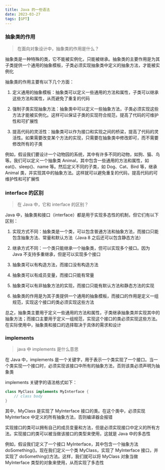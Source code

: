 ```yaml
---
title: Java 的一些语法
date: 2023-03-27
tags: [GPT]
---
```


### 抽象类的作用

> 在面向对象设计中，抽象类的作用是什么？

抽象类是一种特殊的类，它不能被实例化，只能被继承。抽象类的主要作用是为其子类提供一个通用的抽象模板，子类必须实现抽象类中定义的抽象方法，才能被实例化

抽象类的作用主要有以下几个方面：

1. 定义通用的抽象模板：抽象类可以定义一些通用的方法和属性，子类可以继承这些方法和属性，从而避免了重复的代码

2. 强制子类实现抽象方法：抽象类中可以定义一些抽象方法，子类必须实现这些方法才能被实例化。这样可以保证子类的实现符合规范，提高了代码的可维护性和可扩展性

3. 提高代码的灵活性：抽象类可以作为接口和实现之间的桥梁，提高了代码的灵活性。如果需要改变某个方法的实现，只需要在抽象类中修改即可，而不需要修改所有的子类

例如，假设我们要设计一个动物园的系统，其中有许多不同的动物，如狗、猫、鸟等。我们可以定义一个抽象类 Animal，其中包含一些通用的方法和属性，如 eat()、sleep()、name 等。然后定义不同的子类，如 Dog、Cat、Bird 等，继承 Animal 类，并实现其中的抽象方法。这样就可以避免重复的代码，提高代码的可维护性和可扩展性

### interface 的区别

> 在 Java 中，它和 interface 的区别？

Java 中，抽象类和接口（interface）都是用于实现多态性的机制，但它们有以下区别：

1. 实现方式不同：抽象类是一个类，可以包含普通方法和抽象方法，而接口只能包含抽象方法、常量和默认方法（Java 8 之后还可以包含静态方法）

2. 继承方式不同：一个类只能继承一个抽象类，但可以实现多个接口。因为 Java 不支持多重继承，但是可以实现多个接口

3. 抽象类可以有构造方法，而接口没有构造方法

4. 抽象类可以有成员变量，而接口只能有常量

5. 抽象类可以有非抽象方法的实现，而接口只能有默认方法和静态方法的实现

6. 抽象类的作用是为其子类提供一个通用的抽象模板，而接口的作用是定义一组规范，实现这个接口的类必须实现这些方法

总之，抽象类主要用于定义一些通用的方法和属性，子类继承抽象类并实现其中的抽象方法；而接口主要用于定义一组规范，实现这个接口的类必须实现这些方法。在实际使用中，抽象类和接口的选择取决于具体的需求和设计

### implements

> java 中 implements 是什么意思

在 Java 中，implements 是一个关键字，用于表示一个类实现了一个接口。当一个类实现一个接口时，必须实现该接口中所有的抽象方法，否则该类必须声明为抽象类

implements 关键字的语法格式如下：

```java
class MyClass implements MyInterface {
    // class body
}
```

其中，MyClass 是实现了 MyInterface 接口的类。在这个类中，必须实现 MyInterface 中定义的所有抽象方法，否则编译器会报错

实现接口的类可以拥有自己的成员变量和方法，但是必须实现接口中定义的所有方法。实现接口的类可以被当做该接口的类型来使用，这就是 Java 中的多态性

例如，假设我们定义了一个接口 MyInterface，其中包含一个抽象方法 doSomething()。现在我们定义一个类 MyClass，实现了 MyInterface 接口，并实现了 doSomething()方法。这样，我们就可以将 MyClass 对象当做 MyInterface 类型的对象来使用，从而实现了多态性
